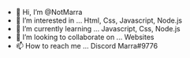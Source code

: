 - 👋 Hi, I’m @NotMarra
- 👀 I’m interested in ...  Html, Css, Javascript, Node.js
- 🌱 I’m currently learning ... Javascript, Css, Node.js
- 💞️ I’m looking to collaborate on ... Websites
- 📫 How to reach me ... Discord Marra#9776
